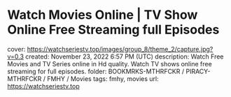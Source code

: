 # Watch Movies Online | TV Show Online Free Streaming full Episodes

cover: https://watchseriestv.top/images/group_8/theme_2/capture.jpg?v=0.3
created: November 23, 2022 6:57 PM (UTC)
description: Watch Free Movies and TV Series online in Hd quality. Watch TV shows online free streaming for full episodes.
folder: BOOKMRKS-MTHRFCKR / PIRACY-MTHRFCKR / FMHY / Movies
tags: fmhy, movies
url: https://watchseriestv.top